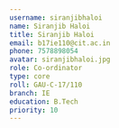 ```yaml
---
username: siranjibhaloi
name: Siranjib Haloi
title: Siranjib Haloi
email: b17ie110@cit.ac.in
phone: 7578898054
avatar: siranjibhaloi.jpg
role: Co-ordinator
type: core
roll: GAU-C-17/110
branch: IE
education: B.Tech
priority: 10
---
```

